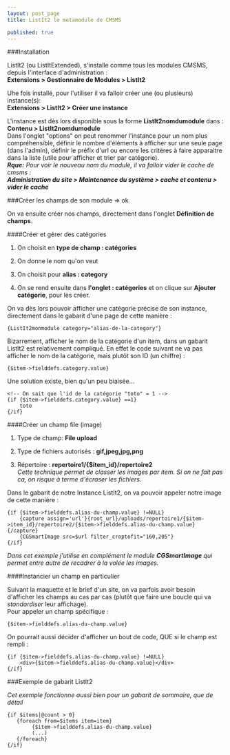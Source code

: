 ```yaml
---
layout: post_page
title: ListIt2 le metamodule de CMSMS

published: true
---
```


###Installation

ListIt2 (ou ListItExtended), s'installe comme tous les modules CMSMS, depuis l'interface d'administration :  
**Extensions > Gestionnaire de Modules > ListIt2**  

Uhe fois installé, pour l'utiliser il va falloir créer une (ou plusieurs) instance(s):  
**Extensions > ListIt2 > Créer une instance**  

L'instance est dès lors disponible sous la forme **ListIt2nomdumodule** dans : **Contenu > ListIt2nomdumodule**  
Dans l'onglet "options" on peut renommer l'instance pour un nom plus compréhensible, définir le nombre d'éléments à afficher sur une seule page (dans l'admin), définir le préfix d'url ou encore les critères à faire apparaitre dans la liste (utile pour afficher et trier par catégorie).  
_**Rque:** Pour voir le nouveau nom du module, il va falloir vider le cache de cmsms :  
**Administration du site > Maintenance du système > cache et contenu > vider le cache**_

###Créer les champs de son module => ok

On va ensuite créer nos champs, directement dans l'onglet **Définition de champs**.

####Créer et gérer des catégories

1. On choisit en **type de champ : catégories**

2. On donne le nom qu'on veut

3. On choisit pour **alias : category**

4. On se rend ensuite dans **l'onglet : catégories** et on clique sur **Ajouter catégorie**, pour les créer.

On va dès lors pouvoir afficher une catégorie précise de son instance, directement dans le gabarit d'une page de cette manière :

    {ListIt2monmodule category="alias-de-la-category"}
    
Bizarrement, afficher le nom de la catégorie d'un item, dans un gabarit ListIt2 est relativement compliqué.
En effet le code suivant ne va pas afficher le nom de la catégorie, mais plutôt son ID (un chiffre) :
    
    {$item->fielddefs.category.value}
    
Une solution existe, bien qu'un peu biaisée... 
    
    <!-- On sait que l'id de la catégorie "toto" = 1 -->
    {if {$item->fielddefs.category.value} ==1}
        toto
    {/if}
    
####Créer un champ file (image)

01. Type de champ: **File upload**

02. Type de fichiers autorisés : **gif,jpeg,jpg,png**

03. Répertoire : **repertoire1/{$item_id}/repertoire2**  
_Cette technique permet de classer les images par item. Si on ne fait pas ca, on risque à terme d'écraser les fichiers._

Dans le gabarit de notre Instance ListIt2, on va pouvoir appeler notre image de cette manière :

    {if {$item->fielddefs.alias-du-champ.value} !=NULL}
        {capture assign='url'}{root_url}/uploads/repertoire1/{$item->item_id}/repertoire2/{$item->fielddefs.alias-du-champ.value}{/capture}
        {CGSmartImage src=$url filter_croptofit="160,205"}
    {/if} 
    
_Dans cet exemple j'utilise en complément le module **CGSmartImage** qui permet entre autre de recadrer à la volée les images._

####Instancier un champ en particulier

Suivant la maquette et le brief d'un site, on va parfois avoir besoin d'afficher les champs au cas par cas (plutôt que faire une boucle qui va _standardiser_ leur affichage).  
Pour appeler un champ spécifique : 

    {$item->fielddefs.alias-du-champ.value}
    
On pourrait aussi décider d'afficher un bout de code, QUE si le champ est rempli :

    {if {$item->fielddefs.alias-du-champ.value} !=NULL}
        <div>{$item->fielddefs.alias-du-champ.value}</div>
    {/if}
    
###Exemple de gabarit ListIt2

_Cet exemple fonctionne aussi bien pour un gabarit de sommaire, que de détail_

    {if $items|@count > 0}
	   {foreach from=$items item=item}
            {$item->fielddefs.alias-du-champ.value}
            (...)
	   {/foreach}
    {/if}
    

    

